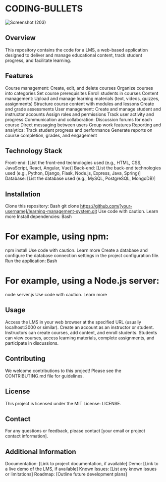 # CODING-BULLETS


![Screenshot (203)](https://github.com/Pranjal7879/CODING-BULLETS/assets/138642719/45f17947-3e73-402b-9c2f-aae76b5e74a3)



## Overview

This repository contains the code for a LMS, a web-based application designed to deliver and manage educational content, track student progress, and facilitate learning.

## Features

Course management:
Create, edit, and delete courses
Organize courses into categories
Set course prerequisites
Enroll students in courses
Content management:
Upload and manage learning materials (text, videos, quizzes, assignments)
Structure course content with modules and lessons
Create and grade assessments
User management:
Create and manage student and instructor accounts
Assign roles and permissions
Track user activity and progress
Communication and collaboration:
Discussion forums for each course
Direct messaging between users
Group work features
Reporting and analytics:
Track student progress and performance
Generate reports on course completion, grades, and engagement
## Technology Stack

Front-end: [List the front-end technologies used (e.g., HTML, CSS, JavaScript, React, Angular, Vue)]
Back-end: [List the back-end technologies used (e.g., Python, Django, Flask, Node.js, Express, Java, Spring)]
Database: [List the database used (e.g., MySQL, PostgreSQL, MongoDB)]
## Installation

Clone this repository:
Bash
git clone https://github.com/[your-username]/learning-management-system.git
Use code with caution. Learn more
Install dependencies:
Bash
# For example, using npm:
npm install
Use code with caution. Learn more
Create a database and configure the database connection settings in the project configuration file.
Run the application:
Bash
# For example, using a Node.js server:
node server.js
Use code with caution. Learn more
## Usage

Access the LMS in your web browser at the specified URL (usually localhost:3000 or similar).
Create an account as an instructor or student.
Instructors can create courses, add content, and enroll students.
Students can view courses, access learning materials, complete assignments, and participate in discussions.
## Contributing

We welcome contributions to this project! Please see the CONTRIBUTING.md file for guidelines.

## License

This project is licensed under the MIT License: LICENSE.

## Contact

For any questions or feedback, please contact [your email or project contact information].

## Additional Information

Documentation: [Link to project documentation, if available]
Demo: [Link to a live demo of the LMS, if available]
Known Issues: [List any known issues or limitations]
Roadmap: [Outline future development plans]
